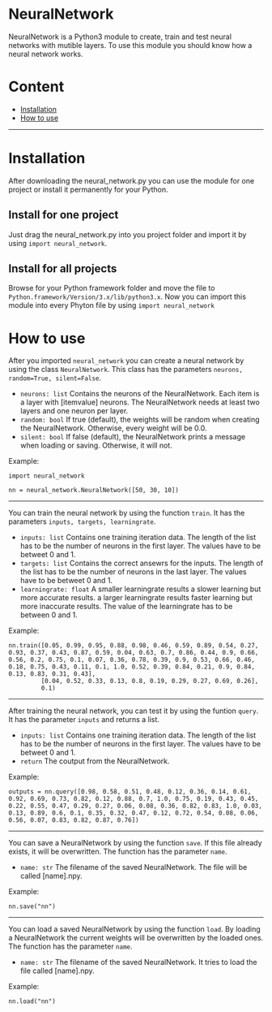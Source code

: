 # NeuralNetwork
NeuralNetwork is a Python3 module to create, train and test neural networks with mutible layers. To use this module you should know how a neural network works.

# Content
- [Installation](#installation)
- [How to use](#how-to-use)

---

# Installation
After downloading the neural_network.py you can use the module for one project or install it permanently for your Python.

## Install for one project
Just drag the neural_network.py into you project folder and import it by using `import neural_network`.

## Install for all projects
Browse for your Python framework folder and move the file to `Python.framework/Version/3.x/lib/python3.x`. Now you can import this module into every Phyton file by using `import neural_network`

# How to use
After you imported `neural_network` you can create a neural network by using the class `NeuralNetwork`. This class has the parameters `neurons, random=True, silent=False`.
* `neurons: list` Contains the neurons of the NeuralNetwork. Each item is a layer with [itemvalue] neurons. The NeuralNetwork needs at least two layers and one neuron per layer.
* `random: bool` If true (default), the weights will be random when creating the NeuralNetwork. Otherwise, every weight will be 0.0.
* `silent: bool` If false (default), the NeuralNetwork prints a message when loading or saving. Otherwise, it will not.

Example:
```
import neural_network

nn = neural_network.NeuralNetwork([50, 30, 10])
```

---

You can train the neural network by using the function `train`. It has the parameters `inputs, targets, learningrate`.
* `inputs: list` Contains one training iteration data. The length of the list has to be the number of neurons in the first layer. The values have to be betweet 0 and 1.
* `targets: list` Contains the correct ansewrs for the inputs. The length of the list has to be the number of neurons in the last layer. The values have to be betweet 0 and 1.
* `learningrate: float` A smaller learningrate results a slower learning but more accurate results. a larger learningrate results faster learning but more inaccurate results. The value of the learningrate has to be between 0 and 1.

Example:
```
nn.train([0.05, 0.99, 0.95, 0.88, 0.98, 0.46, 0.59, 0.89, 0.54, 0.27, 0.93, 0.37, 0.43, 0.87, 0.59, 0.04, 0.63, 0.7, 0.86, 0.44, 0.9, 0.66, 0.56, 0.2, 0.75, 0.1, 0.07, 0.36, 0.78, 0.39, 0.9, 0.53, 0.66, 0.46, 0.18, 0.75, 0.43, 0.11, 0.1, 1.0, 0.52, 0.39, 0.84, 0.21, 0.9, 0.84, 0.13, 0.83, 0.31, 0.43],
         [0.04, 0.52, 0.33, 0.13, 0.8, 0.19, 0.29, 0.27, 0.69, 0.26],
         0.1)
```

---

After training the neural network, you can test it by using the funtion `query`. It has the parameter `inputs` and returns a list.
* `inputs: list` Contains one training iteration data. The length of the list has to be the number of neurons in the first layer. The values have to be betweet 0 and 1.
* `return` The coutput from the NeuralNetwork.

Example:
```
outputs = nn.query([0.98, 0.58, 0.51, 0.48, 0.12, 0.36, 0.14, 0.61, 0.92, 0.69, 0.73, 0.82, 0.12, 0.88, 0.7, 1.0, 0.75, 0.19, 0.43, 0.45, 0.22, 0.55, 0.47, 0.29, 0.27, 0.06, 0.08, 0.36, 0.82, 0.83, 1.0, 0.03, 0.13, 0.89, 0.6, 0.1, 0.35, 0.32, 0.47, 0.12, 0.72, 0.54, 0.08, 0.06, 0.56, 0.07, 0.83, 0.82, 0.87, 0.76])
```

---

You can save a NeuralNetwork by using the function `save`. If this file already exists, it will be overwritten. The function has the parameter `name`.
* `name: str` The filename of the saved NeuralNetwork. The file will be called [name].npy.

Example:
```
nn.save("nn")
```

---

You can load a saved NeuralNetwork by using the function `load`. By loading a NeuralNetwork the current weights will be overwritten by the loaded ones. The function has the parameter `name`.
* `name: str` The filename of the saved NeuralNetwork. It tries to load the file called [name].npy.

Example:
```
nn.load("nn")
```